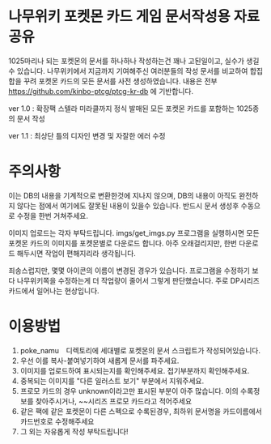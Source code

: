 # 나무위키 포켓몬 카드 게임 문서작성용 자료공유

1025마리나 되는 포켓몬의 문서를 하나하나 작성하는건 꽤나 고된일이고, 실수가 생길수 있습니다. 
나무위키에서 지금까지 기여해주신 여러분들의 작성 문서를 비교하여 합집합을 꾸려 포켓몬 카드의 모든 문서를 사전 생성하였습니다.
내용은 전부 https://github.com/kinbo-ptcg/ptcg-kr-db 에 기반합니다.

ver 1.0 : 확장팩 스텔라 미라클까지 정식 발매된 모든 포켓몬 카드를 포함하는 1025종의 문서 작성

ver 1.1 : 최상단 틀의 디자인 변경 및 자잘한 에러 수정

# 주의사항

이는 DB의 내용을 기계적으로 변환한것에 지나지 않으며, DB의 내용이 아직도 완전하지 않다는 점에서 여기에도 잘못된 내용이 있을수 있습니다. 
반드시 문서 생성후 수동으로 수정을 한번 거쳐주세요.

이미지 업로드는 각자 부탁드립니다.
imgs/get_imgs.py 프로그램을 실행하시면 모든 포켓몬 카드의 이미지를 포켓몬별로 다운로드 합니다.
아주 오래걸리지만, 한번 다운로드 해두시면 작업이 편해지리라 생각됩니다.

죄송스럽지만, 몇몇 아이콘의 이름이 변경된 경우가 있습니다. 
프로그램을 수정하기 보다 나무위키쪽을 수정하는게 더 작업량이 줄어서 그렇게 판단했습니다.
주로 DP시리즈 카드에서 일어나는 현상입니다.

# 이용방법

1. poke_namu　디렉토리에 세대별로 포켓몬의 문서 스크립트가 작성되어있습니다. 
2. 우선 이를 복사-붙여넣기하여 새롭게 문서를 파주세요.
3. 이미지를 업로드하여 표시되는지를 확인해주세요. 접기부분까지 확인해주세요.
4. 중복되는 이미지를 "다른 일러스트 보기" 부분에서 지워주세요. 
5. 프로모 카드의 경우 unknown이라고만 표시된 부분이 아주 많습니다. 이의 수록정보를 찾아주시거나, ~~시리즈 프로모 카드라고 적어주세요
6. 같은 팩에 같은 포켓몬이 다른 스펙으로 수록된경우, 최하위 문서명을 카드이름에서 카드번호로 수정해주세요
7. 그 외는 자유롭게 작성 부탁드립니다!


